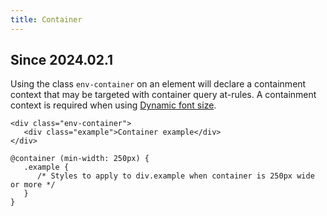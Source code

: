 ```yaml
---
title: Container
---
```


<h2 class="doc-heading-2 doc-heading-2--main"><span class="env-badge env-badge--info">Since 2024.02.1</span></h2>

Using the class `env-container` on an element will declare a containment context
that may be targeted with container query at-rules.
A containment context is required when using [Dynamic font size](/utils/dynamic-font-size/).

```html-no-example
<div class="env-container">
   <div class="example">Container example</div>
</div>
```

```css-no-expand
@container (min-width: 250px) {
   .example {
      /* Styles to apply to div.example when container is 250px wide or more */
   }
}
```
